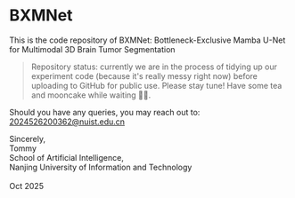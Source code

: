 # BXMNet
This is the code repository of BXMNet: Bottleneck-Exclusive Mamba U-Net for Multimodal 3D Brain Tumor Segmentation

> Repository status: currently we are in the process of tidying up our experiment code (because it's really messy right now) before uploading to GitHub for public use. Please stay tune! Have some tea and mooncake while waiting 🍵🥮.

Should you have any queries, you may reach out to: 2024526200362@nuist.edu.cn

Sincerely,<br>
Tommy <br>
School of Artificial Intelligence, <br>
Nanjing University of Information and Technology <br><br>
Oct 2025
